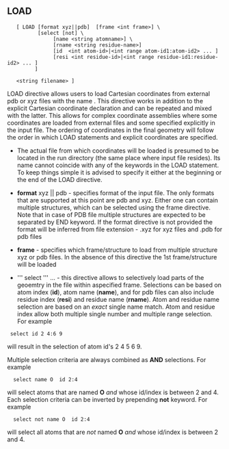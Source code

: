 ## LOAD
```
   [ LOAD [format xyz||pdb]  [frame <int frame>] \  
          [select [not] \  
               [name <string atomname>] \  
               [rname <string residue-name>]  
               [id  <int atom-id>|<int range atom-id1:atom-id2> ... ]  
               [resi <int residue-id>|<int range residue-id1:residue-id2> ... ]  
         ]  
    
   <string filename> ]
```
LOAD directive allows users to load Cartesian coordinates from external
pdb or xyz files with the name <filename>. This directive works in
addition to the explicit Cartesian coordinate declaration and can be
repeated and mixed with the latter. This allows for complex coordinate
assemblies where some coordinates are loaded from external files and
some specified explicitly in the input file. The ordering of coordinates
in the final geometry will follow the order in which LOAD statements and
explicit coordinates are specified.

  - The actual file from which coordinates will be loaded is presumed to
    be located in the run directory (the same place where input file
    resides). Its name cannot coincide with any of the keywords in the
    LOAD statement. To keep things simple it is advised to specify it
    either at the beginning or the end of the LOAD directive.

<!-- end list -->

  - **format** xyz || pdb - specifies format of the input file. The only
    formats that are supported at this point are pdb and xyz. Either one
    can contain multiple structures, which can be selected using the
    frame directive. Note that in case of PDB file multiple structures
    are expected to be separated by END keyword. If the format directive
    is not provided the format will be inferred from file extension -
    .xyz for xyz files and .pdb for pdb files

<!-- end list -->

  - **frame** <int frame> - specifies which frame/structure to load from
    multiple structure xyz or pdb files. In the absence of this
    directive the 1st frame/structure will be loaded

<!-- end list -->

  - ''' select ''' ... - this directive allows to selectively load parts
    of the geoemtry in the file within aspecified frame. Selections can
    be based on atom index (**id**), atom name (**name**), and for pdb
    files can also include residue index (**resi**) and residue name
    (**rname**). Atom and residue name selection are based on an *exact*
    single name match. Atom and residue index allow both multiple single
    number and multiple range selection. For example

` select id 2 4:6 9`

will result in the selection of atom id's 2 4 5 6 9.

Multiple selection criteria are always combined as **AND** selections.
For example

`  select name O  id 2:4`

will select atoms that are named **O** *and* whose id/index is between 2
and 4. Each selection criteria can be inverted by prepending **not**
keyword. For example

`  select not name O  id 2:4`

will select all atoms that are *not* named **O** *and* whose id/index is
between 2 and 4.
